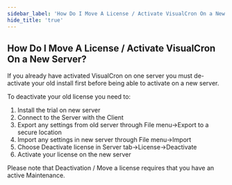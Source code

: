 ```yaml
---
sidebar_label: 'How Do I Move A License / Activate VisualCron On a New Server?'
hide_title: 'true'
---
```


## How Do I Move A License / Activate VisualCron On a New Server?

If you already have activated VisualCron on one server you must de-activate your old install first before being able to activate on a new server.
 
To deactivate your old license you need to:
 
1. Install the trial on new server
2. Connect to the Server with the Client
3. Export any settings from old server through File menu->Export to a secure location
4. Import any settings in new server through File menu->Import
5. Choose Deactivate license in Server tab->License->Deactivate
6. Activate your license on the new server
 
Please note that Deactivation / Move a license requires that you have an active Maintenance.